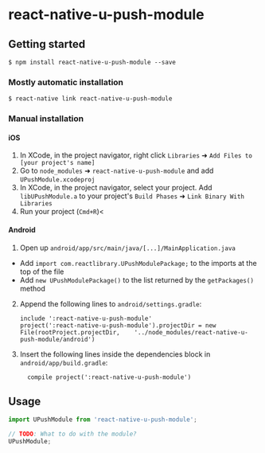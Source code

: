# react-native-u-push-module

## Getting started

`$ npm install react-native-u-push-module --save`

### Mostly automatic installation

`$ react-native link react-native-u-push-module`

### Manual installation


#### iOS

1. In XCode, in the project navigator, right click `Libraries` ➜ `Add Files to [your project's name]`
2. Go to `node_modules` ➜ `react-native-u-push-module` and add `UPushModule.xcodeproj`
3. In XCode, in the project navigator, select your project. Add `libUPushModule.a` to your project's `Build Phases` ➜ `Link Binary With Libraries`
4. Run your project (`Cmd+R`)<

#### Android

1. Open up `android/app/src/main/java/[...]/MainApplication.java`
  - Add `import com.reactlibrary.UPushModulePackage;` to the imports at the top of the file
  - Add `new UPushModulePackage()` to the list returned by the `getPackages()` method
2. Append the following lines to `android/settings.gradle`:
  	```
  	include ':react-native-u-push-module'
  	project(':react-native-u-push-module').projectDir = new File(rootProject.projectDir, 	'../node_modules/react-native-u-push-module/android')
  	```
3. Insert the following lines inside the dependencies block in `android/app/build.gradle`:
  	```
      compile project(':react-native-u-push-module')
  	```


## Usage
```javascript
import UPushModule from 'react-native-u-push-module';

// TODO: What to do with the module?
UPushModule;
```
